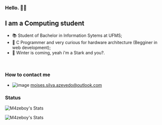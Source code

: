 ### Hello. 🖐🏻

## I am a Computing student

- 📚 Student of Bachelor in Information Sytems at UFMS;
- 🌱 C Programmer and very curious for hardware architecture (Begginer in web development);
- 🐺 Winter is coming, yeah i'm a Stark and you?.

<br>

### How to contact me
* ![image]({https://img.shields.io/badge/Microsoft_Outlook-0078D4?style=for-the-badge&logo=microsoft-outlook&logoColor=white}) moises.silva.azevedo@outlook.com

### Status

![M4zeboy's Stats](https://github-readme-stats.vercel.app/api?username=m4zeboy&show_icons=true&theme=blue-green)

![M4zeboy's Stats](https://github-readme-stats.vercel.app/api/top-langs/?username=m4zeboy&theme=blue-green)
